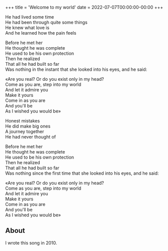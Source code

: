 +++
title = 'Welcome to my world'
date = 2022-07-07T00:00:00-00:00
+++

He had lived some time\
He had been through quite some things\
He knew what love is\
And he learned how the pain feels

Before he met her\
He thought he was complete\
He used to be his own protection\
Then he realized\
That all he had built so far\
Was nothing in the instant that she looked into his eyes, and he said:

«Are you real? Or do you exist only in my head?\
Come as you are, step into my world\
And let it admire you\
Make it yours\
Come in as you are\
And you'll be\
As I wished you would be»

Honest mistakes\
He did make big ones\
A journey together\
He had never thought of

Before he met her\
He thought he was complete\
He used to be his own protection\
Then he realized\
That all he had built so far\
Was nothing since the first time that she looked into his eyes, and he said:

«Are you real? Or do you exist only in my head?\
Come as you are, step into my world\
And let it admire you\
Make it yours\
Come in as you are\
And you'll be\
As I wished you would be»

## About

I wrote this song in 2010.

